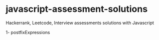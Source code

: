 # javascript-assessment-solutions
Hackerrank, Leetcode, Interview assessments solutions with Javascript

1- postfixExpressions
